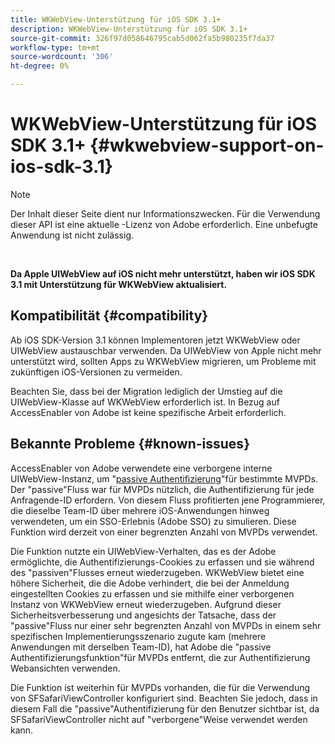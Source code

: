 ```yaml
---
title: WKWebView-Unterstützung für iOS SDK 3.1+
description: WKWebView-Unterstützung für iOS SDK 3.1+
source-git-commit: 326f97d058646795cab5d062fa5b980235f7da37
workflow-type: tm+mt
source-wordcount: '306'
ht-degree: 0%

---
```



# WKWebView-Unterstützung für iOS SDK 3.1+ {#wkwebview-support-on-ios-sdk-3.1}

>[!NOTE]
>
>Der Inhalt dieser Seite dient nur Informationszwecken. Für die Verwendung dieser API ist eine aktuelle -Lizenz von Adobe erforderlich. Eine unbefugte Anwendung ist nicht zulässig.

</br>

**Da Apple UIWebView auf iOS nicht mehr unterstützt, haben wir iOS SDK 3.1 mit Unterstützung für WKWebView aktualisiert.**

## Kompatibilität {#compatibility}

Ab iOS SDK-Version 3.1 können Implementoren jetzt WKWebView oder UIWebView austauschbar verwenden. Da UIWebView von Apple nicht mehr unterstützt wird, sollten Apps zu WKWebView migrieren, um Probleme mit zukünftigen iOS-Versionen zu vermeiden.

Beachten Sie, dass bei der Migration lediglich der Umstieg auf die UIWebView-Klasse auf WKWebView erforderlich ist. In Bezug auf AccessEnabler von Adobe ist keine spezifische Arbeit erforderlich.

## Bekannte Probleme {#known-issues}

AccessEnabler von Adobe verwendete eine verborgene interne UIWebView-Instanz, um &quot;[passive Authentifizierung](/help/authentication/sso-passive-authn.md)&quot;für bestimmte MVPDs. Der &quot;passive&quot;Fluss war für MVPDs nützlich, die Authentifizierung für jede Anfragende-ID erfordern. Von diesem Fluss profitierten jene Programmierer, die dieselbe Team-ID über mehrere iOS-Anwendungen hinweg verwendeten, um ein SSO-Erlebnis (Adobe SSO) zu simulieren. Diese Funktion wird derzeit von einer begrenzten Anzahl von MVPDs verwendet.

Die Funktion nutzte ein UIWebView-Verhalten, das es der Adobe ermöglichte, die Authentifizierungs-Cookies zu erfassen und sie während des &quot;passiven&quot;Flusses erneut wiederzugeben. WKWebView bietet eine höhere Sicherheit, die die Adobe verhindert, die bei der Anmeldung eingestellten Cookies zu erfassen und sie mithilfe einer verborgenen Instanz von WKWebView erneut wiederzugeben. Aufgrund dieser Sicherheitsverbesserung und angesichts der Tatsache, dass der &quot;passive&quot;Fluss nur einer sehr begrenzten Anzahl von MVPDs in einem sehr spezifischen Implementierungsszenario zugute kam (mehrere Anwendungen mit derselben Team-ID), hat Adobe die &quot;passive Authentifizierungsfunktion&quot;für MVPDs entfernt, die zur Authentifizierung Webansichten verwenden.

Die Funktion ist weiterhin für MVPDs vorhanden, die für die Verwendung von SFSafariViewController konfiguriert sind. Beachten Sie jedoch, dass in diesem Fall die &quot;passive&quot;Authentifizierung für den Benutzer sichtbar ist, da SFSafariViewController nicht auf &quot;verborgene&quot;Weise verwendet werden kann.
